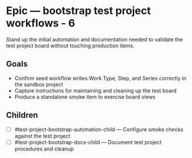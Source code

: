 <!--
title: Epic — bootstrap test project workflows - 6
labels: ["test"]
assignees: ["mfortin014"]
uid: test-project-bootstrap-epic-6
type: Chore
status: Draft
priority: P2
area: ci
project: "test"
series: "Throughput"
work_type: Epic
children_uids: ["test-project-bootstrap-child-1-automation-6","test-project-bootstrap-child-2-documentation-6"]
start_date: 2025-10-30
target_date: 2025-10-31
target: mvp-0.7.1
-->

# Epic — bootstrap test project workflows - 6

Stand up the initial automation and documentation needed to validate the test project board without touching production items.

## Goals

- Confirm seed workflow writes Work Type, Step, and Series correctly in the sandbox project
- Capture instructions for maintaining and cleaning up the test board
- Produce a standalone smoke item to exercise board views

## Children

- [ ] #test-project-bootstrap-automation-child — Configure smoke checks against the test project
- [ ] #test-project-bootstrap-docs-child — Document test project procedures and cleanup
